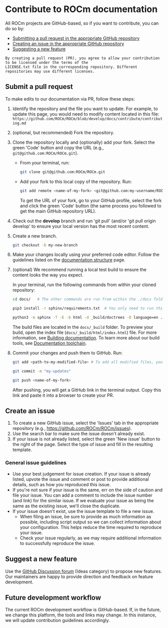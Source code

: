 <head>
  <meta charset="UTF-8">
  <meta name="description" content="Contributing to ROCm">
  <meta name="keywords" content="ROCm, contributing, contribute, maintainer, contributor">
</head>

# Contribute to ROCm documentation

All ROCm projects are GitHub-based, so if you want to contribute, you can do so by:

* [Submitting a pull request in the appropriate GitHub repository](#submit-a-pull-request)
* [Creating an issue in the appropriate GitHub repository](#create-an-issue)
* [Suggesting a new feature](#suggest-a-new-feature)

```{important}
By creating a pull request (PR), you agree to allow your contribution to be licensed under the terms of the
LICENSE.txt file in the corresponding repository. Different repositories may use different licenses.
```

## Submit a pull request

To make edits to our documentation via PR, follow these steps:

1. Identify the repository and the file you want to update. For example, to update this page, you would
  need to modify content located in this file:
  `https://github.com/ROCm/ROCm/blob/develop/docs/contribute/contributing.md`

2. (optional, but recommended) Fork the repository.

3. Clone the repository locally and (optionally) add your fork. Select the green 'Code' button and copy
   the URL (e.g., `git@github.com:ROCm/ROCm.git`).

   * From your terminal, run:

      ```bash
      git clone git@github.com:ROCm/ROCm.git
      ```

   * Add your fork to this local copy of the repository. Run:

      ```bash
      git add remote <name-of-my-fork> <git@github.com:my-username/ROCm.git>
      ```

      To get the URL of your fork, go to your GitHub profile, select the fork and click the green 'Code'
      button (the same process you followed to get the main GitHub repository URL).

4. Check out the **develop** branch and run 'git pull' (and/or 'git pull origin develop' to ensure your
  local version has the most recent content.

5. Create a new branch.

    ```bash
    git checkout -b my-new-branch
    ```

6. Make your changes locally using your preferred code editor. Follow the guidelines listed on the
   [documentation structure](./doc-structure.md) page.

7. (optional) We recommend running a local test build to ensure the content looks the way you expect.

    In your terminal, run the following commands from within your cloned repository:

     ```bash
     cd docs/   # The other commands are run from within the ./docs folder
     
     pip3 install -r sphinx/requirements.txt  # You only need to run this command once
     
     python3 -m sphinx -T -E -b html -d _build/doctrees -D language=en . _build/html
     ```

    The build files are located in the `docs/_build` folder. To preview your build, open the index file
    (`docs/_build/html/index.html`) file. For more information, see
    [Building documentation](building.md). To learn
    more about our build tools, see
    [Documentation toolchain](toolchain.md).

8. Commit your changes and push them to GitHub. Run:

    ```bash
    git add <path-to-my-modified-file> # To add all modified files, you can use: git add .

    git commit -m "my-updates"

    git push <name-of-my-fork>
    ```

    After pushing, you will get a GitHub link in the terminal output. Copy this link and paste it into a
    browser to create your PR.

## Create an issue

1. To create a new GitHub issue, select the 'Issues' tab in the appropriate repository
  (e.g., https://github.com/ROCm/ROCm/issues).
2. Use the search bar to make sure the issue doesn't already exist.
3. If your issue is not already listed, select the green 'New issue' button to the right of the page. Select
  the type of issue and fill in the resulting template.

### General issue guidelines

* Use your best judgement for issue creation. If your issue is already listed, upvote the issue and
  comment or post to provide additional details, such as how you reproduced this issue.
* If you're not sure if your issue is the same, err on the side of caution and file your issue.
  You can add a comment to include the issue number (and link) for the similar issue. If we evaluate
  your issue as being the same as the existing issue, we'll close the duplicate.
* If your issue doesn't exist, use the issue template to file a new issue.
  * When filing an issue, be sure to provide as much information as possible, including script output so
    we can collect information about your configuration. This helps reduce the time required to
    reproduce your issue.
  * Check your issue regularly, as we may require additional information to successfully reproduce the
    issue.

## Suggest a new feature

Use the [GitHub Discussion forum](https://github.com/ROCm/ROCm/discussions)
(Ideas category) to propose new features. Our maintainers are happy to provide direction and
feedback on feature development.

## Future development workflow

The current ROCm development workflow is GitHub-based. If, in the future, we change this platform,
the tools and links may change. In this instance, we will update contribution guidelines accordingly.
